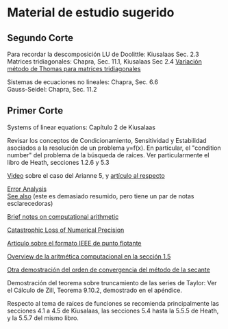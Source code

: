 # Material de estudio sugerido

## Segundo Corte

Para recordar la descomposición LU de Doolittle: Kiusalaas  Sec. 2.3  
Matrices tridiagonales: Chapra, Sec. 11.1, Kiusalaas Sec 2.4
[Variación método de Thomas para matrices tridiagonales](https://en.wikipedia.org/wiki/Tridiagonal_matrix_algorithm)  
  

Sistemas de ecuaciones no lineales: Chapra, Sec. 6.6  
Gauss-Seidel: Chapra, Sec. 11.2  


## Primer Corte

Systems of linear equations: Capítulo 2 de Kiusalaas  

Revisar los conceptos de Condicionamiento, Sensitividad y Estabilidad asociados a la
resolución de un problema y=f(x). En particular, el "condition number" del problema
de la búsqueda de raíces. Ver particularmente el libro de Heath, secciones 1.2.6 y 5.3  

[Video](https://www.youtube.com/watch?v=PK_yguLapgA) sobre el caso del Arianne 5, y [artículo al respecto](https://blog.bugsnag.com/bug-day-ariane-5-disaster/)  

[Error Analysis](http://people.ds.cam.ac.uk/nmm1/arithmetic/na1.pdf "Propagation, loss of significance")  
[See also](http://www.mathcs.emory.edu/~nagy/courses/fall12/515/Conditioning_and_FLOPS.pdf) (este es demasiado
resumido, pero tiene un par de notas esclarecedoras)  

[Brief notes on computational arithmetic](http://www.cs.cornell.edu/~bindel/class/cs4220-s15/lec/2015-02-04-notes.pdf)  

[Catastrophic Loss of Numerical Precision](http://homerreid.com/teaching/18.330/Notes/MachineArithmetic.pdf "The Big floating-point Kahuna")   

[Artículo sobre el formato IEEE de punto flotante](https://www.ias.ac.in/article/fulltext/reso/021/01/0011-0030)  

[Overview de la aritmética computacional en la sección 1.5](http://www.sam.math.ethz.ch/~hiptmair/tmp/NumCSE/NumCSE15.pdf)  

[Otra demostración del orden de convergencia del método de la secante](http://www.math.drexel.edu/~tolya/300_secant.pdf)  

Demostración del teorema sobre truncamiento de las series de Taylor: Ver el Cálculo de Zill, Teorema 9.10.2,
demostrado en el apéndice.  

Respecto al tema de raíces de funciones se recomienda principalmente las secciones 4.1 a 4.5 de Kiusalaas,
las secciones 5.4 hasta la 5.5.5 de Heath, y la 5.5.7 del mismo libro.  


